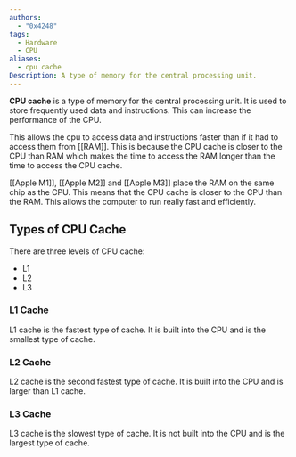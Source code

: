 ```yaml
---
authors:
  - "0x4248"
tags:
  - Hardware
  - CPU
aliases:
  - cpu cache
Description: A type of memory for the central processing unit.
---
```

**CPU cache** is a type of memory for the central processing unit. It is used to store frequently used data and instructions. This can increase the performance of the CPU.

This allows the cpu to access data and instructions faster than if it had to access them from [[RAM]]. This is because the CPU cache is closer to the CPU than RAM which makes the time to access the RAM longer than the time to access the CPU cache.

[[Apple M1]], [[Apple M2]] and [[Apple M3]] place the RAM on the same chip as the CPU. This means that the CPU cache is closer to the CPU than the RAM. This allows the computer to run really fast and efficiently.
 
## Types of CPU Cache
There are three levels of CPU cache:
- L1
- L2
- L3

### L1 Cache
L1 cache is the fastest type of cache. It is built into the CPU and is the smallest type of cache.

### L2 Cache
L2 cache is the second fastest type of cache. It is built into the CPU and is larger than L1 cache.

### L3 Cache
L3 cache is the slowest type of cache. It is not built into the CPU and is the largest type of cache.